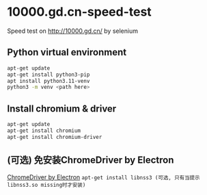 # 10000.gd.cn-speed-test
Speed test on http://10000.gd.cn/ by selenium

## Python virtual environment
```bash
apt-get update
apt-get install python3-pip
apt install python3.11-venv
python3 -m venv <path here>
```

## Install chromium & driver
```bash
apt-get update
apt-get install chromium
apt-get install chromium-driver
```

## (可选) 免安装ChromeDriver by Electron
[ChromeDriver by Electron](https://github.com/electron/electron/)
`apt-get install libnss3 (可选, 只有当提示libnss3.so missing时才安装)`
